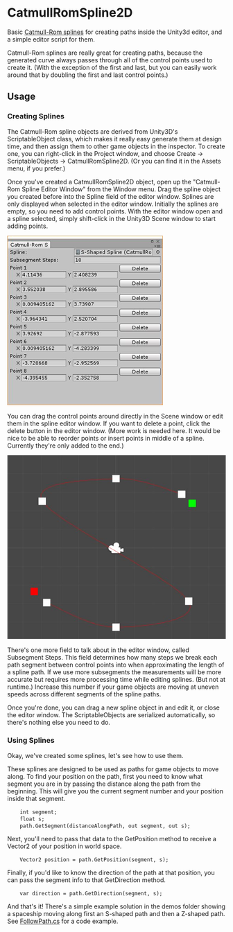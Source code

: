 # CatmullRomSpline2D

Basic [Catmull-Rom splines](https://en.wikipedia.org/wiki/Cubic_Hermite_spline#Catmull%E2%80%93Rom_spline) for creating paths inside the Unity3d editor, and a simple editor script for them.

Catmull-Rom splines are really great for creating paths, because the generated curve always passes through all of the control points used to create it. (With the exception of the first and last, but you can easily work around that by doubling the first and last control points.)

## Usage

### Creating Splines

The Catmull-Rom spline objects are derived from Unity3D's ScriptableObject class, which makes it really easy generate them at design time, and then assign them to other game objects in the inspector. To create one, you can right-click in the Project window, and choose Create -> ScriptableObjects -> CatmullRomSpline2D. (Or you can find it in the Assets menu, if you prefer.)

Once you've created a CatmullRomSpline2D object, open up the "Catmull-Rom Spline Editor Window" from the Window menu. Drag the spline object you created before into the Spline field of the editor window. Splines are only displayed when selected in the editor window. Initially the splines are empty, so you need to add control points. With the editor window open and a spline selected, simply shift-click in the Unity3D Scene window to start adding points.

![Catmull-Rom Spine Editor Window](../docs/CMREditorWindow.jpg)

You can drag the control points around directly in the Scene window or edit them in the spline editor window. If you want to delete a point, click the delete button in the editor window. (More work is needed here. It would be nice to be able to reorder points or insert points in middle of a spline. Currently they're only added to the end.)

![Editing a spline in scene view](../docs/SplineSceneWindow.jpg)

There's one more field to talk about in the editor window, called Subsegment Steps. This field determines how many steps we break each path segment between control points into when approximating the length of a spline path. If we use more subsegments the measurements will be more accurate but requires more processing time while editing splines. (But not at runtime.) Increase this number if your game objects are moving at uneven speeds across different segments of the spline paths.

Once you're done, you can drag a new spline object in and edit it, or close the editor window. The ScriptableObjects are serialized automatically, so there's nothing else you need to do.

### Using Splines

Okay, we've created some splines, let's see how to use them.

These splines are designed to be used as paths for game objects to move along. To find your position on the path, first you need to know what segment you are in by passing the distance along the path from the beginning. This will give you the current segment number and your position inside that segment.

```
	int segment;
	float s;
	path.GetSegment(distanceAlongPath, out segment, out s);
```

Next, you'll need to pass that data to the GetPosition method to receive a Vector2 of your position in world space.

```
	Vector2 position = path.GetPosition(segment, s);
```

Finally, if you'd like to know the direction of the path at that position, you can pass the segment info to that GetDirection method.

```
	var direction = path.GetDirection(segment, s);
```	

And that's it! There's a simple example solution in the demos folder showing a spaceship moving along first an S-shaped path and then a Z-shaped path. See [FollowPath.cs](../Demos/CatmullRomSpline2D/FollowPath.cs) for a code example.